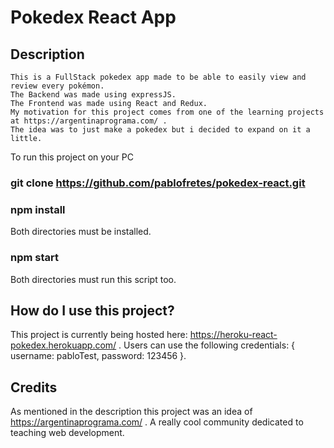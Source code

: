   # Pokedex React App

  ## Description
  
    This is a FullStack pokedex app made to be able to easily view and review every pokémon.
    The Backend was made using expressJS.
    The Frontend was made using React and Redux.
    My motivation for this project comes from one of the learning projects at https://argentinaprograma.com/ .
    The idea was to just make a pokedex but i decided to expand on it a little.
    
 To run this project on your PC
 
 ### git clone https://github.com/pablofretes/pokedex-react.git
 
 ### npm install
 Both directories must be installed.
 
 ### npm start
 
 Both directories must run this script too.
 
 ## How do I use this project?
 
 This project is currently being hosted here: https://heroku-react-pokedex.herokuapp.com/ .
 Users can use the following credentials: { username: pabloTest, password: 123456 }.
 
 ## Credits
 
 As mentioned in the description this project was an idea of https://argentinaprograma.com/ .
 A really cool community dedicated to teaching web development.

